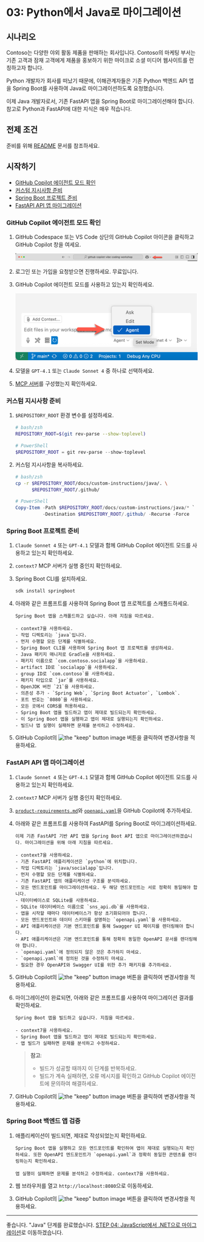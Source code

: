 # 03: Python에서 Java로 마이그레이션

## 시나리오

Contoso는 다양한 야외 활동 제품을 판매하는 회사입니다. Contoso의 마케팅 부서는 기존 고객과 잠재 고객에게 제품을 홍보하기 위한 마이크로 소셜 미디어 웹사이트를 런칭하고자 합니다.

Python 개발자가 회사를 떠났기 때문에, 이해관계자들은 기존 Python 백엔드 API 앱을 Spring Boot를 사용하여 Java로 마이그레이션하도록 요청했습니다.

이제 Java 개발자로서, 기존 FastAPI 앱을 Spring Boot로 마이그레이션해야 합니다. 참고로 Python과 FastAPI에 대한 지식은 매우 적습니다.

## 전제 조건

준비를 위해 [README](../README.md) 문서를 참조하세요.

## 시작하기

- [GitHub Copilot 에이전트 모드 확인](#github-copilot-에이전트-모드-확인)
- [커스텀 지시사항 준비](#커스텀-지시사항-준비)
- [Spring Boot 프로젝트 준비](#spring-boot-프로젝트-준비)
- [FastAPI API 앱 마이그레이션](#fastapi-api-앱-마이그레이션)

### GitHub Copilot 에이전트 모드 확인

1. GitHub Codespace 또는 VS Code 상단의 GitHub Copilot 아이콘을 클릭하고 GitHub Copilot 창을 여세요.

   ![Open GitHub Copilot Chat](../../../docs/images/setup-02.png)

1. 로그인 또는 가입을 요청받으면 진행하세요. 무료입니다.
1. GitHub Copilot 에이전트 모드를 사용하고 있는지 확인하세요.

   ![GitHub Copilot Agent Mode](../../../docs/images/setup-03.png)

1. 모델을 `GPT-4.1` 또는 `Claude Sonnet 4` 중 하나로 선택하세요.
1. [MCP 서버](./00-setup.md#mcp-서버-설정)를 구성했는지 확인하세요.

### 커스텀 지시사항 준비

1. `$REPOSITORY_ROOT` 환경 변수를 설정하세요.

   ```bash
   # bash/zsh
   REPOSITORY_ROOT=$(git rev-parse --show-toplevel)
   ```

   ```powershell
   # PowerShell
   $REPOSITORY_ROOT = git rev-parse --show-toplevel
   ```

1. 커스텀 지시사항을 복사하세요.

    ```bash
    # bash/zsh
    cp -r $REPOSITORY_ROOT/docs/custom-instructions/java/. \
          $REPOSITORY_ROOT/.github/
    ```

    ```powershell
    # PowerShell
    Copy-Item -Path $REPOSITORY_ROOT/docs/custom-instructions/java/* `
              -Destination $REPOSITORY_ROOT/.github/ -Recurse -Force
    ```

### Spring Boot 프로젝트 준비

1. `Claude Sonnet 4` 또는 `GPT-4.1` 모델과 함께 GitHub Copilot 에이전트 모드를 사용하고 있는지 확인하세요.
1. `context7` MCP 서버가 실행 중인지 확인하세요.
1. Spring Boot CLI를 설치하세요.

    ```bash
    sdk install springboot
    ```

1. 아래와 같은 프롬프트를 사용하여 Spring Boot 앱 프로젝트를 스캐폴드하세요.

    ```text
    Spring Boot 앱을 스캐폴드하고 싶습니다. 아래 지침을 따르세요.

    - context7을 사용하세요.
    - 작업 디렉토리는 `java`입니다.
    - 먼저 수행할 모든 단계를 식별하세요.
    - Spring Boot CLI를 사용하여 Spring Boot 앱 프로젝트를 생성하세요.
    - Java 패키지 매니저로 Gradle을 사용하세요.
    - 패키지 이름으로 `com.contoso.socialapp`을 사용하세요.
    - artifact ID로 `socialapp`을 사용하세요.
    - group ID로 `com.contoso`를 사용하세요.
    - 패키지 타입으로 `jar`를 사용하세요.
    - OpenJDK 버전 `21`을 사용하세요.
    - 의존성 추가 - `Spring Web`, `Spring Boot Actuator`, `Lombok`.
    - 포트 번호는 `8080`을 사용하세요.
    - 모든 곳에서 CORS를 허용하세요.
    - Spring Boot 앱을 빌드하고 앱이 제대로 빌드되는지 확인하세요.
    - 이 Spring Boot 앱을 실행하고 앱이 제대로 실행되는지 확인하세요.
    - 빌드나 앱 실행이 실패하면 문제를 분석하고 수정하세요.
    ```

1. GitHub Copilot의 ![the "keep" button image](https://img.shields.io/badge/keep-blue) 버튼을 클릭하여 변경사항을 적용하세요.

### FastAPI API 앱 마이그레이션

1. `Claude Sonnet 4` 또는 `GPT-4.1` 모델과 함께 GitHub Copilot 에이전트 모드를 사용하고 있는지 확인하세요.
1. `context7` MCP 서버가 실행 중인지 확인하세요.
1. [`product-requirements.md`](../product-requirements.md)와 [`openapi.yaml`](../openapi.yaml)을 GitHub Copilot에 추가하세요.
1. 아래와 같은 프롬프트를 사용하여 FastAPI를 Spring Boot로 마이그레이션하세요.

    ```text
    이제 기존 FastAPI 기반 API 앱을 Spring Boot API 앱으로 마이그레이션하겠습니다. 마이그레이션을 위해 아래 지침을 따르세요.
    
    - context7을 사용하세요.
    - 기존 FastAPI 애플리케이션은 `python`에 위치합니다.
    - 작업 디렉토리는 `java/socialapp`입니다.
    - 먼저 수행할 모든 단계를 식별하세요.
    - 기존 FastAPI 앱의 애플리케이션 구조를 분석하세요.
    - 모든 엔드포인트를 마이그레이션하세요. 두 해당 엔드포인트는 서로 정확히 동일해야 합니다.
    - 데이터베이스로 SQLite를 사용하세요.
    - SQLite 데이터베이스 이름으로 `sns_api.db`를 사용하세요.
    - 앱을 시작할 때마다 데이터베이스가 항상 초기화되어야 합니다.
    - 모든 엔드포인트와 데이터 스키마를 설명하는 `openapi.yaml`을 사용하세요.
    - API 애플리케이션은 기본 엔드포인트를 통해 Swagger UI 페이지를 렌더링해야 합니다.
    - API 애플리케이션은 기본 엔드포인트를 통해 정확히 동일한 OpenAPI 문서를 렌더링해야 합니다.
    - `openapi.yaml`에 정의되지 않은 것은 추가하지 마세요.
    - `openapi.yaml`에 정의된 것을 수정하지 마세요.
    - 필요한 경우 OpenAPI와 Swagger UI를 위한 추가 패키지를 추가하세요.
    ```

1. GitHub Copilot의 ![the "keep" button image](https://img.shields.io/badge/keep-blue) 버튼을 클릭하여 변경사항을 적용하세요.
1. 마이그레이션이 완료되면, 아래와 같은 프롬프트를 사용하여 마이그레이션 결과를 확인하세요.

    ```text
    Spring Boot 앱을 빌드하고 싶습니다. 지침을 따르세요.

    - context7을 사용하세요.
    - Spring Boot 앱을 빌드하고 앱이 제대로 빌드되는지 확인하세요.
    - 앱 빌드가 실패하면 문제를 분석하고 수정하세요.
    ```

   > **참고**:
   >
   > - 빌드가 성공할 때까지 이 단계를 반복하세요.
   > - 빌드가 계속 실패하면, 오류 메시지를 확인하고 GitHub Copilot 에이전트에 문의하여 해결하세요.

1. GitHub Copilot의 ![the "keep" button image](https://img.shields.io/badge/keep-blue) 버튼을 클릭하여 변경사항을 적용하세요.

### Spring Boot 백엔드 앱 검증

1. 애플리케이션이 빌드되면, 제대로 작성되었는지 확인하세요.

    ```text
    Spring Boot 앱을 실행하고 모든 엔드포인트를 확인하여 앱이 제대로 실행되는지 확인하세요. 또한 OpenAPI 엔드포인트가 `openapi.yaml`과 정확히 동일한 콘텐츠를 렌더링하는지 확인하세요.

    앱 실행이 실패하면 문제를 분석하고 수정하세요. context7을 사용하세요.
    ```

1. 웹 브라우저를 열고 `http://localhost:8080`으로 이동하세요.
1. GitHub Copilot의 ![the "keep" button image](https://img.shields.io/badge/keep-blue) 버튼을 클릭하여 변경사항을 적용하세요.

---

좋습니다. "Java" 단계를 완료했습니다. [STEP 04: JavaScript에서 .NET으로 마이그레이션](./04-dotnet.md)로 이동하겠습니다.